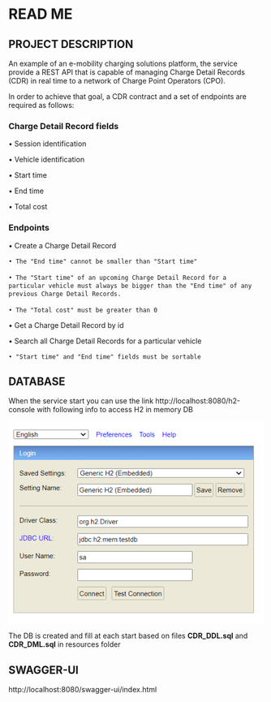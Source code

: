# READ ME

## PROJECT DESCRIPTION
An example of an e-mobility charging solutions platform, the service provide a REST API that is capable
of managing Charge Detail Records (CDR) in real time to a network of Charge Point Operators
(CPO).

In order to achieve that goal, a CDR contract and a set of endpoints are required as follows:
### Charge Detail Record fields

• Session identification

• Vehicle identification

• Start time

• End time

• Total cost

### Endpoints

• Create a Charge Detail Record

    • The "End time" cannot be smaller than "Start time"

    • The "Start time" of an upcoming Charge Detail Record for a particular vehicle must always be bigger than the "End time" of any previous Charge Detail Records.

    • The "Total cost" must be greater than 0

• Get a Charge Detail Record by id

• Search all Charge Detail Records for a particular vehicle

    • "Start time" and "End time" fields must be sortable

## DATABASE

When the service start you can use the link http://localhost:8080/h2-console
with following info to access H2 in memory DB

![img.png](img.png)

The DB is created and fill at each start based on files **CDR_DDL.sql** and **CDR_DML.sql** in resources folder

## SWAGGER-UI

http://localhost:8080/swagger-ui/index.html
